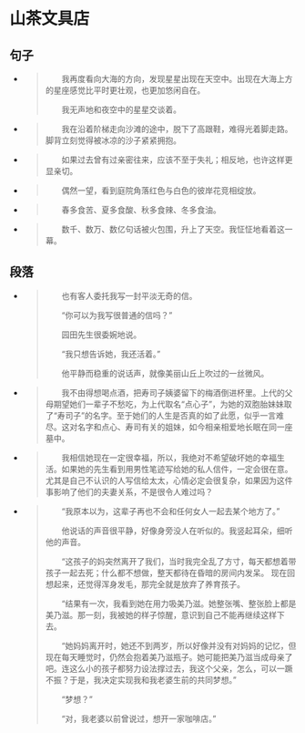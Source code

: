 # 山茶文具店

## 句子

- > 
  > 　　我再度看向大海的方向，发现星星出现在天空中。出现在大海上方的星座感觉比平时更壮观，也更加悠闲自在。
  > 
  >
  > 　　我无声地和夜空中的星星交谈着。
  > 

- > 
  > 　　我在沿着阶梯走向沙滩的途中，脱下了高跟鞋，难得光着脚走路。脚背立刻觉得被冰凉的沙子紧紧拥抱。
  > 

- > 
  > 　　如果过去曾有过亲密往来，应该不至于失礼；相反地，也许这样更显亲切。
  > 

- > 
  > 　　偶然一望，看到庭院角落红色与白色的彼岸花竞相绽放。
  > 

- > 
  > 　　春多食苦、夏多食酸、秋多食辣、冬多食油。
  > 

- > 
  > 　　数千、数万、数亿句话被火包围，升上了天空。我怔怔地看着这一幕。
  > 

## 段落

- > 　　也有客人委托我写一封平淡无奇的信。
  >
  > 　　“你可以为我写很普通的信吗？”
  >
  > 　　园田先生很委婉地说。
  >
  > 　　“我只想告诉她，我还活着。”
  >
  > 　　他平静而稳重的说话声，就像美丽山丘上吹过的一丝微风。

- > 　　我不由得想喝点酒，把寿司子姨婆留下的梅酒倒进杯里。上代的父母期望她们一辈子不愁吃，为上代取名“点心子”，为她的双胞胎妹妹取了“寿司子”的名字。至于她们的人生是否真的如了此愿，似乎一言难尽。这对名字和点心、寿司有关的姐妹，如今相亲相爱地长眠在同一座墓中。

- > 　　我相信她现在一定很幸福，所以，我绝对不希望破坏她的幸福生活。如果她的先生看到用男性笔迹写给她的私人信件，一定会很在意。尤其是自己不认识的人写信给太太，心情必定会很复杂，如果因为这件事影响了他们的夫妻关系，不是很令人难过吗？

- > 　　“我原本以为，这辈子再也不会和任何女人一起去某个地方了。”
  >
  > 　　他说话的声音很平静，好像身旁没人在听似的。我竖起耳朵，细听他的声音。
  >
  > 　　“这孩子的妈突然离开了我们，当时我完全乱了方寸，每天都想着带孩子一起去死；什么都不想做，整天都待在昏暗的房间内发呆。 现在回想起来，还觉得浑身发毛，那完全就是放弃了养育孩子。
  >
  > 　　“结果有一次，我看到她在用力吸美乃滋。她整张嘴、整张脸上都是美乃滋。那一刻，我被她的样子惊醒，意识到自己不能再继续这样下去。
  >
  > 　　“她妈妈离开时，她还不到两岁，所以好像并没有对妈妈的记忆，但现在每天睡觉时，仍然会抱着美乃滋瓶子。她可能把美乃滋当成母亲了吧。连这么小的孩子都努力设法撑过去，我这个父亲，怎么，可以一蹶不振？于是，我决定实现我和我老婆生前的共同梦想。”
  >
  > 　　“梦想？”
  >
  > 　　“对，我老婆以前曾说过，想开一家咖啡店。”